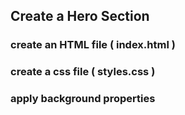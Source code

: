 ## Create a Hero Section

### create an HTML file ( index.html )

### create a css file ( styles.css )

### apply background properties
